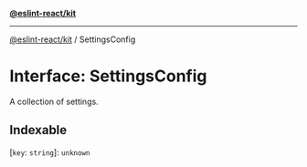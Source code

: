 [**@eslint-react/kit**](../README.md)

***

[@eslint-react/kit](../README.md) / SettingsConfig

# Interface: SettingsConfig

A collection of settings.

## Indexable

\[`key`: `string`\]: `unknown`
